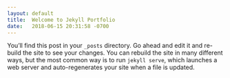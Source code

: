 ```yaml
---
layout: default
title:  Welcome to Jekyll Portfolio
date:   2018-06-15 20:31:58 -0700
---
```



You’ll find this post in your `_posts` directory. Go ahead and edit it and re-build the site to see your changes. You can rebuild the site in many different ways, but the most common way is to run `jekyll serve`, which launches a web server and auto-regenerates your site when a file is updated.


